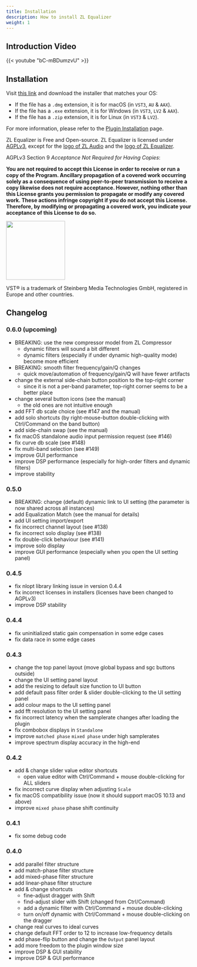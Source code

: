 ```yaml
---
title: Installation
description: How to install ZL Equalizer
weight: 1
---
```


## Introduction Video

{{< youtube "bC-mBDumzvU" >}}

## Installation

Visit [this link](https://github.com/ZL-Audio/ZLEqualizer/releases/latest) and download the installer that matches your OS:

- If the file has a `.dmg` extension, it is for macOS (in `VST3`, `AU` & `AAX`).
- If the file has a `.exe` extension, it is for Windows (in `VST3`, `LV2` & `AAX`).
- If the file has a `.zip` extension, it is for Linux (in `VST3` & `LV2`).

For more information, please refer to the [Plugin Installation](../../help/plugin_installation) page.

ZL Equalizer is Free and Open-source. ZL Equalizer is licensed under [AGPLv3](https://www.gnu.org/licenses/agpl-3.0.en.html), except for the [logo of ZL Audio](https://github.com/ZL-Audio/ZLEqualizer/blob/main/assets/zlaudio.svg) and the [logo of ZL Equalizer](https://github.com/ZL-Audio/ZLEqualizer/blob/main/assets/logo.svg). 

AGPLv3 Section 9 *Acceptance Not Required for Having Copies*:

**You are not required to accept this License in order to receive or run a copy of the Program. Ancillary propagation of a covered work occurring solely as a consequence of using peer-to-peer transmission to receive a copy likewise does not require acceptance. However, nothing other than this License grants you permission to propagate or modify any covered work. These actions infringe copyright if you do not accept this License. Therefore, by modifying or propagating a covered work, you indicate your acceptance of this License to do so.**

<img src="/images/vst3.png" style="width: 120pt; max-width: 100%; height: auto"/>

VST® is a trademark of Steinberg Media Technologies GmbH, registered in Europe and other countries.

## Changelog

### 0.6.0 (upcoming)

- BREAKING: use the new compressor model from ZL Compressor
	- dynamic filters will sound a bit different
	- dynamic filters (especially if under dynamic high-quality mode) become more efficient
- BREAKING: smooth filter frequency/gain/Q changes
	- quick move/automation of frequency/gain/Q will have fewer artifacts
- change the external side-chain button position to the top-right corner
	- since it is not a per-band parameter, top-right corner seems to be a better place
- change several button icons (see the manual)
	- the old ones are not intuitive enough
- add FFT db scale choice (see #147 and the manual)
- add solo shortcuts (by right-mouse-button double-clicking with Ctrl/Command on the band button)
- add side-chain swap (see the manual)
- fix macOS standalone audio input permission request (see #146)
- fix curve db scale (see #148)
- fix multi-band selection (see #149)
- improve GUI performance
- improve DSP performance (especially for high-order filters and dynamic filters)
- improve stability

### 0.5.0

- BREAKING: change (default) dynamic link to UI setting (the parameter is now shared across all instances)
- add Equalization Match (see the manual for details)
- add UI setting import/export
- fix incorrect channel layout (see #138)
- fix incorrect solo display (see #138)
- fix double-click behaviour (see #141)
- improve solo display
- improve GUI performance (especially when you open the UI setting panel)

### 0.4.5

- fix nlopt library linking issue in version 0.4.4
- fix incorrect licenses in installers (licenses have been changed to AGPLv3)
- improve DSP stability

### 0.4.4

- fix uninitialized static gain compensation in some edge cases
- fix data race in some edge cases

### 0.4.3

- change the top panel layout (move global bypass and sgc buttons outside)
- change the UI setting panel layout
- add the resizing to default size function to UI button
- add default pass filter order & slider double-clicking to the UI setting panel
- add colour maps to the UI setting panel
- add fft resolution to the UI setting panel
- fix incorrect latency when the samplerate changes after loading the plugin
- fix combobox displays in `Standalone`
- improve `matched phase` `mixed phase` under high samplerates
- improve spectrum display accuracy in the high-end

### 0.4.2

- add & change slider value editor shortcuts
  - open value editor with Ctrl/Command + mouse double-clicking for ALL sliders
- fix incorrect curve display when adjusting `Scale`
- fix macOS compatibility issue (now it should support macOS 10.13 and above)
- improve `mixed phase` phase shift continuity

### 0.4.1

- fix some debug code

### 0.4.0

- add parallel filter structure
- add match-phase filter structure
- add mixed-phase filter structure
- add linear-phase filter structure
- add & change shortcuts
  - fine-adjust dragger with Shift
  - find-adjust slider with Shift (changed from Ctrl/Command)
  - add a dynamic filter with Ctrl/Command + mouse double-clicking
  - turn on/off dynamic with Ctrl/Command + mouse double-clicking on the dragger
- change real curves to ideal curves
- change default FFT order to 12 to increase low-frequency details
- add phase-flip button and change the `Output` panel layout
- add more freedom to the plugin window size
- improve DSP & GUI stability
- improve DSP & GUI performance
